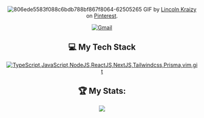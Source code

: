 
<div align="center">
  
![806ede5583f088c6bdb788bf867f8064-62505265](https://github.com/user-attachments/assets/a0be2459-1f9d-4ab7-a49f-d7b1f9f7bb61)
GIF by [Lincoln Kraizy](https://www.pinterest.com/pin/37858453112090139/) on [Pinterest](https://www.pinterest.com/).

[![Gmail](https://skillicons.dev/icons?i=gmail)](mailto:j4kubkr0lak@gmail.com?subject=Hello%20Jakub,%20From%20Github)
## 💻 My Tech Stack
[![TypeScript,JavaScript,NodeJS,ReactJS,NextJS,Tailwindcss,Prisma,vim,git](https://skillicons.dev/icons?i=ts,js,nodejs,react,nextjs,tailwindcss,prisma,vim,git)](https://skillicons.dev)
## 🏆 My Stats:
<picture>
  <source
    srcset="https://streak-stats.demolab.com/?user=j-krolak&theme=dark"
    media="(prefers-color-scheme: dark)"
  />
  <source
    srcset="https://streak-stats.demolab.com/?user=j-krolak"
    media="(prefers-color-scheme: light), (prefers-color-scheme: no-preference)"
  />
  <img src="https://streak-stats.demolab.com/?user=j-krolak" />
</picture>

</div>
